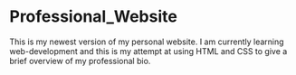 # Professional_Website
This is my newest version of my personal website. I am currently learning web-development and this is my attempt at using HTML and CSS to give a brief overview of my professional bio.
